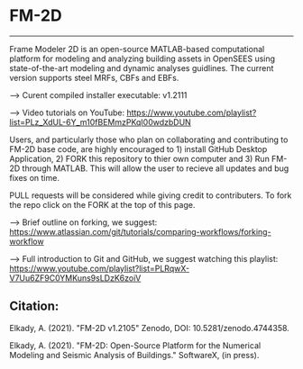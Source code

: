 # FM-2D
--------
Frame Modeler 2D is an open-source MATLAB-based computational platform for modeling and analyzing building assets in OpenSEES using state-of-the-art modeling and dynamic analyses guidlines. The current version supports steel MRFs, CBFs and EBFs.

--> Curent compiled installer executable: v1.2111

--> Video tutorials on YouTube: https://www.youtube.com/playlist?list=PLz_XdUL-6Y_m10fBEMmzPKqI00wdzbDUN

Users, and particularly those who plan on collaborating and contributing to FM-2D base code, are highly encouraged to 1) install GitHub Desktop Application, 2) FORK this repository to thier own computer and 3) Run FM-2D through MATLAB. This will allow the user to recieve all updates and bug fixes on time. 

PULL requests will be considered while giving credit to contributers. To fork the repo click on the FORK at the top of this page.

--> Brief outline on forking, we suggest: https://www.atlassian.com/git/tutorials/comparing-workflows/forking-workflow

--> Full introduction to Git and GitHub, we suggest watching this playlist: https://www.youtube.com/playlist?list=PLRqwX-V7Uu6ZF9C0YMKuns9sLDzK6zoiV

Citation:
---------
Elkady, A. (2021). "FM-2D v1.2105" Zenodo, DOI: 10.5281/zenodo.4744358.

Elkady, A. (2021). "FM-2D: Open-Source Platform for the Numerical Modeling and Seismic Analysis of Buildings." SoftwareX, (in press).
